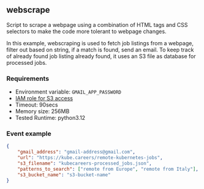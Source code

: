 ## webscrape
Script to scrape a webpage using a combination of HTML tags and CSS selectors to make the code more tolerant to webpage changes.

In this example, webscraping is used to fetch job listings from a webpage, filter out based on string, if a match is found, send an email. To keep track of already found job listing already found, it uses an S3 file as database for processed jobs.

### Requirements
- Environment variable: `GMAIL_APP_PASSWORD`
- [IAM role for S3 access](iam_policy.json)
- Timeout: 90secs
- Memory size: 256MB
- Tested Runtime: python3.12

### Event example
```json
{
    "gmail_address": "gmail-address@gmail.com",
    "url": "https://kube.careers/remote-kubernetes-jobs",
    "s3_filename": "kubecareers-processed_jobs.json",
    "patterns_to_search": ["remote from Europe", "remote from Italy"],
    "s3_bucket_name": "s3-bucket-name"
}
```
